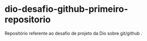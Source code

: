 # dio-desafio-github-primeiro-repositorio
Repositório referente ao desafio de projeto da Dio sobre git/github
.
